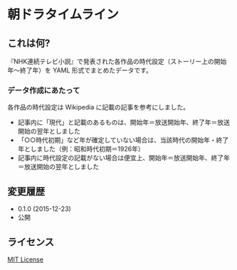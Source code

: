 # 朝ドラタイムライン

## これは何?

『NHK連続テレビ小説』で発表された各作品の時代設定（ストーリー上の開始年～終了年）を YAML 形式でまとめたデータです。

### データ作成にあたって

各作品の時代設定は Wikipedia に記載の記事を参考にしました。

* 記事内に「現代」と記載のあるものは、開始年＝放送開始年、終了年＝放送開始の翌年としました
* 「○○時代初期」など年が確定していない場合は、当該時代の開始年・終了年としました（例：昭和時代初期＝1926年）
* 記事内に時代設定の記載がない場合は便宜上、開始年＝放送開始年、終了年＝放送開始の翌年としました

## 変更履歴

* 0.1.0 (2015-12-23)
 * 公開

## ライセンス

[MIT License](http://opensource.org/licenses/mit-license.php)
